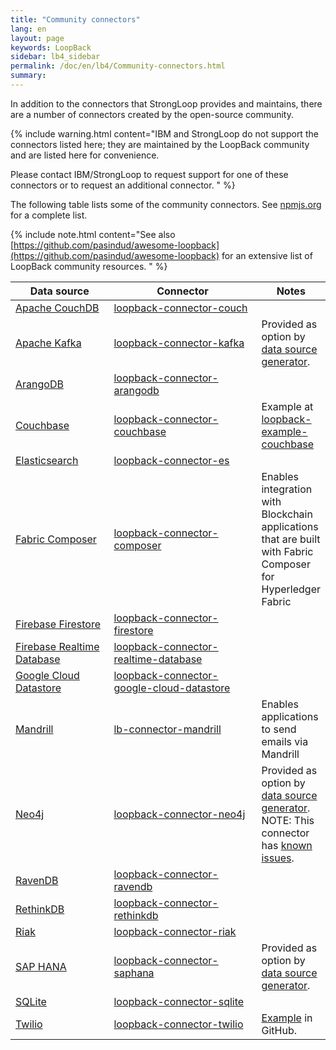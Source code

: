 ```yaml
---
title: "Community connectors"
lang: en
layout: page
keywords: LoopBack
sidebar: lb4_sidebar
permalink: /doc/en/lb4/Community-connectors.html
summary:
---
```


In addition to the connectors that StrongLoop provides and maintains, there are a number of connectors created by the open-source community.

{% include warning.html content="IBM and StrongLoop do not support the connectors listed here; they are maintained by the LoopBack community and are listed here for convenience.

Please contact IBM/StrongLoop to request support for one of these connectors or to request an additional connector.
" %}

The following table lists some of the community connectors. See [npmjs.org](https://www.npmjs.org/search?q=loopback-connector) for a complete list.

{% include note.html content="See also [https://github.com/pasindud/awesome-loopback](https://github.com/pasindud/awesome-loopback) for an extensive list of LoopBack community resources.
" %}

<table>
  <thead>
    <tr>
      <th width="160">Data source</th>
      <th width="280">Connector</th>
      <th>Notes</th>
    </tr>
  </thead>
  <tbody>
    <tr>
      <td><a href="http://couchdb.apache.org/" class="external-link" rel="nofollow">Apache CouchDB</a></td>
      <td><a href="https://www.npmjs.org/package/loopback-connector-couch" class="external-link" rel="nofollow">loopback-connector-couch</a></td>
      <td>&nbsp;</td>
    </tr>
    <tr>
      <td><a href="http://kafka.apache.org/" class="external-link" rel="nofollow">Apache Kafka</a></td>
      <td><a href="https://www.npmjs.org/package/loopback-connector-kafka" class="external-link" rel="nofollow">loopback-connector-kafka</a></td>
      <td>Provided as option by <a href="Data-source-generator.html">data source generator</a>.</td>
    </tr>
    <tr>
      <td><a href="https://www.arangodb.com/" class="external-link" rel="nofollow">ArangoDB</a></td>
      <td><a href="https://www.npmjs.org/package/loopback-connector-arangodb" class="external-link" rel="nofollow">loopback-connector-arangodb</a></td>
      <td>&nbsp;</td>
    </tr>
    <tr>
      <td><a href="http://www.couchbase.com/" class="external-link" rel="nofollow">Couchbase</a></td>
      <td><a href="https://github.com/guardly/loopback-connector-couchbase" class="external-link" rel="nofollow">loopback-connector-couchbase</a></td>
      <td>Example at <a href="https://github.com/guardly/loopback-example-couchbase" class="external-link" rel="nofollow">loopback-example-couchbase</a></td>
    </tr>
    <tr>
      <td><a href="http://www.elasticsearch.org/" class="external-link" rel="nofollow">Elasticsearch</a></td>
      <td><a href="https://www.npmjs.com/package/loopback-connector-es" class="external-link" rel="nofollow">loopback-connector-es</a></td>
      <td>&nbsp;</td>
    </tr>
    <tr>
      <td><a href="http://fabric-composer.org/" class="external-link" rel="nofollow">Fabric Composer</a></td>
      <td><a href="https://www.npmjs.org/package/loopback-connector-composer" class="external-link" rel="nofollow">loopback-connector-composer</a></td>
      <td>Enables integration with Blockchain applications that are built with Fabric Composer for Hyperledger Fabric</td>
    </tr>
    <tr>
      <td><a href="https://firebase.google.com/products/firestore/" class="external-link" rel="nofollow">Firebase Firestore</a></td>
      <td><a href="https://www.npmjs.com/package/loopback-connector-firestore" class="external-link" rel="nofollow">loopback-connector-firestore</a></td>
      <td>&nbsp;</td>
    </tr>
    <tr>
      <td><a href="https://firebase.google.com/products/realtime-database/" class="external-link" rel="nofollow">Firebase Realtime Database</a></td>
      <td><a href="https://www.npmjs.com/package/loopback-connector-realtime-database" class="external-link" rel="nofollow">loopback-connector-realtime-database</a></td>
      <td>&nbsp;</td>
    </tr>
    <tr>
      <td><a href="https://cloud.google.com/datastore/" class="external-link" rel="nofollow">Google Cloud Datastore</a></td>
      <td><a href="https://www.npmjs.com/package/loopback-connector-google-cloud-datastore" class="external-link" rel="nofollow">loopback-connector-google-cloud-datastore</a></td>
      <td>&nbsp;</td>
    </tr>
    <tr>
      <td><a href="https://mandrill.com/" class="external-link" rel="nofollow">Mandrill</a></td>
      <td><a href="https://www.npmjs.org/package/lb-connector-mandrill" class="external-link" rel="nofollow">lb-connector-mandrill</a></td>
      <td>Enables applications to send emails via Mandrill</td>
    </tr>
    <tr>
      <td><a href="http://neo4j.com/" class="external-link" rel="nofollow">Neo4j</a></td>
      <td><a href="https://www.npmjs.org/package/loopback-connector-neo4j" class="external-link" rel="nofollow">loopback-connector-neo4j</a></td>
      <td>Provided as option by <a href="Data-source-generator.html">data source generator</a>.
        <br/>NOTE: This connector has <a href="https://groups.google.com/forum/#!topic/loopbackjs/HONEM1S3CnU" class="external-link" rel="nofollow">known issues</a>.
      </td>
    </tr>
    <tr>
      <td><a href="http://ravendb.net/" class="external-link" rel="nofollow">RavenDB</a></td>
      <td><a href="https://www.npmjs.org/package/loopback-connector-ravendb" class="external-link" rel="nofollow">loopback-connector-ravendb</a></td>
      <td>&nbsp;</td>
    </tr>
    <tr>
      <td><a href="https://www.rethinkdb.com/" class="external-link" rel="nofollow">RethinkDB</a></td>
      <td><a href="https://www.npmjs.com/package/loopback-connector-rethinkdb" class="external-link" rel="nofollow">loopback-connector-rethinkdb</a></td>
      <td>&nbsp;</td>
    </tr>
    <tr>
      <td><a href="http://basho.com/riak/" class="external-link" rel="nofollow">Riak</a></td>
      <td><a href="https://www.npmjs.com/package/loopback-connector-riak" class="external-link" rel="nofollow">loopback-connector-riak</a></td>
      <td>&nbsp;</td>
    </tr>
    <tr>
      <td><a href="http://hana.sap.com/abouthana.html" class="external-link" rel="nofollow">SAP HANA</a></td>
      <td><a href="https://www.npmjs.org/package/loopback-connector-saphana" class="external-link" rel="nofollow">loopback-connector-saphana</a></td>
      <td><span>Provided as option by </span> <a href="Data-source-generator.html">data source generator</a><span>.</span></td>
    </tr>
    <tr>
      <td><a href="http://www.sqlite.org/" class="external-link" rel="nofollow">SQLite</a></td>
      <td><a href="https://github.com/Synerzip/loopback-connector-sqlite" class="external-link" rel="nofollow">loopback-connector-sqlite</a></td>
      <td>&nbsp;</td>
    </tr>
    <tr>
      <td><a href="https://www.twilio.com/" class="external-link" rel="nofollow">Twilio</a></td>
      <td><a href="https://www.npmjs.com/package/loopback-connector-twilio" class="external-link" rel="nofollow">loopback-connector-twilio</a></td>
      <td><a href="https://github.com/dashby3000/loopback-connector-twilio/blob/master/example/example.js" class="external-link" rel="nofollow">Example</a> in GitHub.</td>
    </tr>

  </tbody>
</table>
